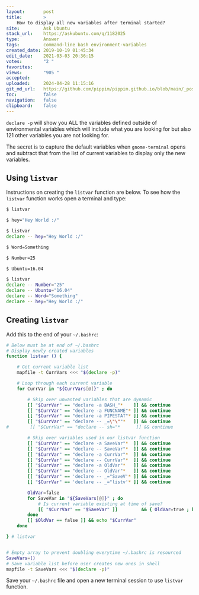 ```yaml
---
layout:       post
title:        >
    How to display all new variables after terminal started?
site:         Ask Ubuntu
stack_url:    https://askubuntu.com/q/1182025
type:         Answer
tags:         command-line bash environment-variables
created_date: 2019-10-19 01:45:34
edit_date:    2021-03-03 20:36:15
votes:        "2 "
favorites:    
views:        "905 "
accepted:     
uploaded:     2024-04-28 11:15:16
git_md_url:   https://github.com/pippim/pippim.github.io/blob/main/_posts/2019/2019-10-19-How-to-display-all-new-variables-after-terminal-started_.md
toc:          false
navigation:   false
clipboard:    false
---
```


`declare -p` will show you ALL the variables defined outside of environmental variables which will include what you are looking for but also 121 other variables you are not looking for.

The secret is to capture the default variables when `gnome-terminal` opens and subtract that from the list of current variables to display only the new variables.



## Using `listvar`

Instructions on creating the `listvar` function are below. To see how the `listvar` function works open a terminal and type:

``` bash
$ listvar

$ hey="Hey World :/"

$ listvar
declare -- hey="Hey World :/"

$ Word=Something

$ Number=25

$ Ubuntu=16.04

$ listvar
declare -- Number="25"
declare -- Ubuntu="16.04"
declare -- Word="Something"
declare -- hey="Hey World :/"
```

## Creating `listvar`

Add this to the end of your `~/.bashrc`:

``` bash
# Below must be at end of ~/.bashrc
# Display newly created variables
function listvar () {

    # Get current variable list
    mapfile -t CurrVars <<< "$(declare -p)"

    # Loop through each current variable
    for CurrVar in "${CurrVars[@]}" ; do

        # Skip over unwanted variables that are dynamic
        [[ "$CurrVar" == "declare -a BASH_"*    ]] && continue
        [[ "$CurrVar" == "declare -a FUNCNAME"* ]] && continue
        [[ "$CurrVar" == "declare -a PIPESTAT"* ]] && continue
        [[ "$CurrVar" == "declare -- _=\"\""*   ]] && continue
#        [[ "$CurrVar" == "declare -- sh="*      ]] && continue

        # Skip over variables used in our listvar function
        [[ "$CurrVar" == "declare -a SaveVar"*  ]] && continue
        [[ "$CurrVar" == "declare -- SaveVar"*  ]] && continue
        [[ "$CurrVar" == "declare -a CurrVar"*  ]] && continue
        [[ "$CurrVar" == "declare -- CurrVar"*  ]] && continue
        [[ "$CurrVar" == "declare -a OldVar"*   ]] && continue
        [[ "$CurrVar" == "declare -- OldVar"*   ]] && continue
        [[ "$CurrVar" == 'declare -- _="SaveV'* ]] && continue
        [[ "$CurrVar" == 'declare -- _="listv'* ]] && continue

        OldVar=false
        for SaveVar in "${SaveVars[@]}" ; do
            # Is current variable existing at time of save?
            [[ "$CurrVar" == "$SaveVar" ]]         && { OldVar=true ; break ; }
        done
        [[ $OldVar == false ]] && echo "$CurrVar"
    done

} # listvar


# Empty array to prevent doubling everytime ~/.bashrc is resourced
SaveVars=()
# Save variable list before user creates new ones in shell
mapfile -t SaveVars <<< "$(declare -p)"
```

Save your `~/.bashrc` file and open a new terminal session to use `listvar` function.

